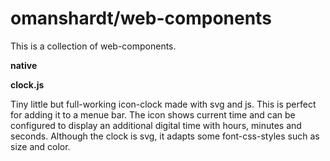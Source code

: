 # omanshardt/web-components
This is a collection of web-components.

**native**

**clock.js**

Tiny little but full-working icon-clock made with svg and js. This is perfect for adding it to a menue bar. The icon shows current time and can be configured to display an additional digital time with hours, minutes and seconds. Although the clock is svg, it adapts some font-css-styles such as size and color.